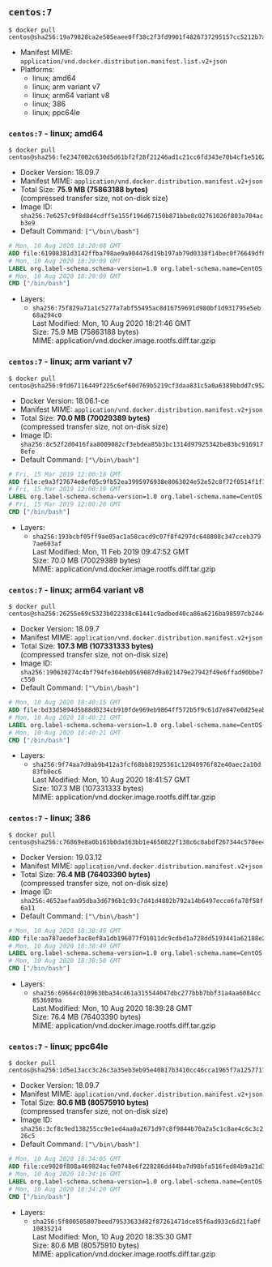 ## `centos:7`

```console
$ docker pull centos@sha256:19a79828ca2e505eaee0ff38c2f3fd9901f4826737295157cc5212b7a372cd2b
```

-	Manifest MIME: `application/vnd.docker.distribution.manifest.list.v2+json`
-	Platforms:
	-	linux; amd64
	-	linux; arm variant v7
	-	linux; arm64 variant v8
	-	linux; 386
	-	linux; ppc64le

### `centos:7` - linux; amd64

```console
$ docker pull centos@sha256:fe2347002c630d5d61bf2f28f21246ad1c21cc6fd343e70b4cf1e5102f8711a9
```

-	Docker Version: 18.09.7
-	Manifest MIME: `application/vnd.docker.distribution.manifest.v2+json`
-	Total Size: **75.9 MB (75863188 bytes)**  
	(compressed transfer size, not on-disk size)
-	Image ID: `sha256:7e6257c9f8d8d4cdff5e155f196d67150b871bbe8c02761026f803a704acb3e9`
-	Default Command: `["\/bin\/bash"]`

```dockerfile
# Mon, 10 Aug 2020 18:20:08 GMT
ADD file:61908381d3142ffba798ae9a904476d19b197ab79d0338f14bec0f76649df8d4 in / 
# Mon, 10 Aug 2020 18:20:09 GMT
LABEL org.label-schema.schema-version=1.0 org.label-schema.name=CentOS Base Image org.label-schema.vendor=CentOS org.label-schema.license=GPLv2 org.label-schema.build-date=20200809 org.opencontainers.image.title=CentOS Base Image org.opencontainers.image.vendor=CentOS org.opencontainers.image.licenses=GPL-2.0-only org.opencontainers.image.created=2020-08-09 00:00:00+01:00
# Mon, 10 Aug 2020 18:20:09 GMT
CMD ["/bin/bash"]
```

-	Layers:
	-	`sha256:75f829a71a1c5277a7abf55495ac8d16759691d980bf1d931795e5eb68a294c0`  
		Last Modified: Mon, 10 Aug 2020 18:21:46 GMT  
		Size: 75.9 MB (75863188 bytes)  
		MIME: application/vnd.docker.image.rootfs.diff.tar.gzip

### `centos:7` - linux; arm variant v7

```console
$ docker pull centos@sha256:9fd67116449f225c6ef60d769b5219cf3daa831c5a0a6389bbdd7c952b7b352d
```

-	Docker Version: 18.06.1-ce
-	Manifest MIME: `application/vnd.docker.distribution.manifest.v2+json`
-	Total Size: **70.0 MB (70029389 bytes)**  
	(compressed transfer size, not on-disk size)
-	Image ID: `sha256:8c52f2d0416faa8009082cf3ebdea85b3bc1314d97925342be83bc9169178efe`
-	Default Command: `["\/bin\/bash"]`

```dockerfile
# Fri, 15 Mar 2019 12:00:18 GMT
ADD file:e9a3f27674e8ef05c9fb52ea3995976938e8063024e52e52c8f72f0514f1f10c in / 
# Fri, 15 Mar 2019 12:00:19 GMT
LABEL org.label-schema.schema-version=1.0 org.label-schema.name=CentOS Base Image org.label-schema.vendor=CentOS org.label-schema.license=GPLv2 org.label-schema.build-date=20181205
# Fri, 15 Mar 2019 12:00:20 GMT
CMD ["/bin/bash"]
```

-	Layers:
	-	`sha256:193bcbf05ff9ae85ac1a58cacd9c07f8f4297dc648808c347cceb3797ae603af`  
		Last Modified: Mon, 11 Feb 2019 09:47:52 GMT  
		Size: 70.0 MB (70029389 bytes)  
		MIME: application/vnd.docker.image.rootfs.diff.tar.gzip

### `centos:7` - linux; arm64 variant v8

```console
$ docker pull centos@sha256:26255e69c5323b022338c61441c9adbed40ca86a6216ba98597cb24449841bc0
```

-	Docker Version: 18.09.7
-	Manifest MIME: `application/vnd.docker.distribution.manifest.v2+json`
-	Total Size: **107.3 MB (107331333 bytes)**  
	(compressed transfer size, not on-disk size)
-	Image ID: `sha256:190630274c4bf794fe304eb0569087d9a021479e27942f49e6ffad90bbe7c550`
-	Default Command: `["\/bin\/bash"]`

```dockerfile
# Mon, 10 Aug 2020 18:40:15 GMT
ADD file:bd33d5894d5b88d0234cb910fde969eb9864ff572b5f9c61d7e847e0d25eab07 in / 
# Mon, 10 Aug 2020 18:40:21 GMT
LABEL org.label-schema.schema-version=1.0 org.label-schema.name=CentOS Base Image org.label-schema.vendor=CentOS org.label-schema.license=GPLv2 org.label-schema.build-date=20200809 org.opencontainers.image.title=CentOS Base Image org.opencontainers.image.vendor=CentOS org.opencontainers.image.licenses=GPL-2.0-only org.opencontainers.image.created=2020-08-09 00:00:00+01:00
# Mon, 10 Aug 2020 18:40:21 GMT
CMD ["/bin/bash"]
```

-	Layers:
	-	`sha256:9f74aa7d9ab9b412a3fcf68bb81925361c12040976f82e40aec2a10d83fb0ec6`  
		Last Modified: Mon, 10 Aug 2020 18:41:57 GMT  
		Size: 107.3 MB (107331333 bytes)  
		MIME: application/vnd.docker.image.rootfs.diff.tar.gzip

### `centos:7` - linux; 386

```console
$ docker pull centos@sha256:c76869e8a0b163b0da363bb1e4650822f138c6c8abdf267344c570ee47044129
```

-	Docker Version: 19.03.12
-	Manifest MIME: `application/vnd.docker.distribution.manifest.v2+json`
-	Total Size: **76.4 MB (76403390 bytes)**  
	(compressed transfer size, not on-disk size)
-	Image ID: `sha256:4652aefaa95dba3d6796b1c93c7d41d4802b792a14b6497ecce6fa78f58f6a11`
-	Default Command: `["\/bin\/bash"]`

```dockerfile
# Mon, 10 Aug 2020 18:38:49 GMT
ADD file:aa787aedef3ac8ef8a1db196077f91011dc9cdbd1a728dd5193441a62188e2e6 in / 
# Mon, 10 Aug 2020 18:38:49 GMT
LABEL org.label-schema.schema-version=1.0 org.label-schema.name=CentOS Base Image org.label-schema.vendor=CentOS org.label-schema.license=GPLv2 org.label-schema.build-date=20200809 org.opencontainers.image.title=CentOS Base Image org.opencontainers.image.vendor=CentOS org.opencontainers.image.licenses=GPL-2.0-only org.opencontainers.image.created=2020-08-09 00:00:00+01:00
# Mon, 10 Aug 2020 18:38:50 GMT
CMD ["/bin/bash"]
```

-	Layers:
	-	`sha256:69664c0109630ba34c461a315544047dbc277bbb7bbf31a4aa6084cc8536989a`  
		Last Modified: Mon, 10 Aug 2020 18:39:28 GMT  
		Size: 76.4 MB (76403390 bytes)  
		MIME: application/vnd.docker.image.rootfs.diff.tar.gzip

### `centos:7` - linux; ppc64le

```console
$ docker pull centos@sha256:1d5e13acc3c26c3a35eb3eb95e40817b3410cc46cca1965f7a1257711b679ecf
```

-	Docker Version: 18.09.7
-	Manifest MIME: `application/vnd.docker.distribution.manifest.v2+json`
-	Total Size: **80.6 MB (80575910 bytes)**  
	(compressed transfer size, not on-disk size)
-	Image ID: `sha256:3cf8c9ed138255cc9e1ed4aa0a2671d97c8f9844b70a2a5c1c8ae4c6c3c226c5`
-	Default Command: `["\/bin\/bash"]`

```dockerfile
# Mon, 10 Aug 2020 18:34:05 GMT
ADD file:ce9020f808a469824acfe0748e6f228286dd44ba7d98bfa516fed84b9a21d30a in / 
# Mon, 10 Aug 2020 18:34:16 GMT
LABEL org.label-schema.schema-version=1.0 org.label-schema.name=CentOS Base Image org.label-schema.vendor=CentOS org.label-schema.license=GPLv2 org.label-schema.build-date=20200809 org.opencontainers.image.title=CentOS Base Image org.opencontainers.image.vendor=CentOS org.opencontainers.image.licenses=GPL-2.0-only org.opencontainers.image.created=2020-08-09 00:00:00+01:00
# Mon, 10 Aug 2020 18:34:20 GMT
CMD ["/bin/bash"]
```

-	Layers:
	-	`sha256:5f800505807beed79533633d82f87261471dce85f6ad933c6d21fa0f10835214`  
		Last Modified: Mon, 10 Aug 2020 18:35:30 GMT  
		Size: 80.6 MB (80575910 bytes)  
		MIME: application/vnd.docker.image.rootfs.diff.tar.gzip
